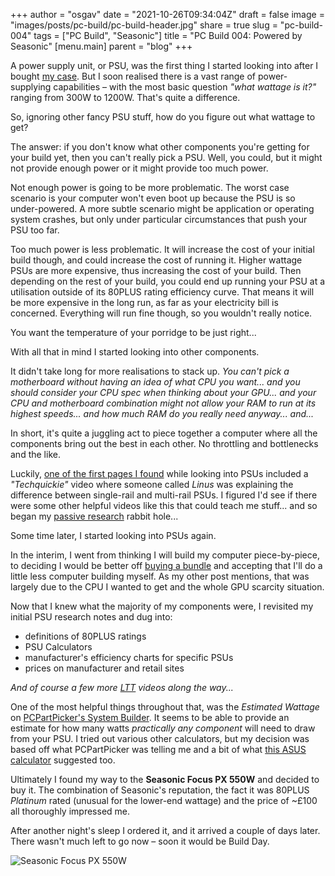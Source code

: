 
+++
author = "osgav"
date = "2021-10-26T09:34:04Z"
draft = false
image = "images/posts/pc-build/pc-build-header.jpg"
share = true
slug = "pc-build-004"
tags = ["PC Build", "Seasonic"]
title = "PC Build 004: Powered by Seasonic"
[menu.main]
parent = "blog"
+++
 
 A power supply unit, or PSU, was the first thing I started looking into after I bought [my case](/blog/pc-build-001.html). But I soon realised there is a vast range of power-supplying capabilities – with the most basic question *"what wattage is it?"* ranging from 300W to 1200W. That's quite a difference.

So, ignoring other fancy PSU stuff, how do you figure out what wattage to get?

<!--more-->

The answer: if you don't know what other components you're getting for your build yet, then you can't really pick a PSU. Well, you could, but it might not provide enough power or it might provide too much power.

Not enough power is going to be more problematic. The worst case scenario is your computer won't even boot up because the PSU is so under-powered. A more subtle scenario might be application or operating system crashes, but only under particular circumstances that push your PSU too far.

Too much power is less problematic. It will increase the cost of your initial build though, and could increase the cost of running it. Higher wattage PSUs are more expensive, thus increasing the cost of your build. Then depending on the rest of your build, you could end up running your PSU at a utilisation outside of its 80PLUS rating efficiency curve. That means it will be more expensive in the long run, as far as your electricity bill is concerned. Everything will run fine though, so you wouldn't really notice. 

You want the temperature of your porridge to be just right...

With all that in mind I started looking into other components. 

It didn't take long for more realisations to stack up. *You can't pick a motherboard without having an idea of what CPU you want... and you should consider your CPU spec when thinking about your GPU... and your CPU and motherboard combination might not allow your RAM to run at its highest speeds... and how much RAM do you really need anyway... and...*

In short, it's quite a juggling act to piece together a computer where all the components bring out the best in each other. No throttling and bottlenecks and the like. 

Luckily, [one of the first pages I found](https://www.gpumag.com/psu-hierarchy/) while looking into PSUs included a *"Techquickie"* video where someone called *Linus* was explaining the difference between single-rail and multi-rail PSUs. I figured I'd see if there were some other helpful videos like this that could teach me stuff... and so began my [passive research](/blog/pc-build-002.html) rabbit hole...

Some time later, I started looking into PSUs again.

In the interim, I went from thinking I will build my computer piece-by-piece, to deciding I would be better off [buying a bundle](/blog/pc-build-003.html) and accepting that I'll do a little less computer building myself. As my other post mentions, that was largely due to the CPU I wanted to get and the whole GPU scarcity situation.

Now that I knew what the majority of my components were, I revisited my initial PSU research notes and dug into: 

- definitions of 80PLUS ratings
- PSU Calculators
- manufacturer's efficiency charts for specific PSUs
- prices on manufacturer and retail sites

*And of course a few more [LTT](https://youtube.com/linustechtips) videos along the way...*

One of the most helpful things throughout that, was the *Estimated Wattage* on [PCPartPicker's System Builder](https://pcpartpicker.com/list/). It seems to be able to provide an estimate for how many watts *practically any component* will need to draw from your PSU. I tried out various other calculators, but my decision was based off what PCPartPicker was telling me and a bit of what [this ASUS calculator](https://rog.asus.com/event/PSU/ASUS-Power-Supply-Units/uk/index.html) suggested too.

Ultimately I found my way to the **Seasonic Focus PX 550W** and decided to buy it. The combination of Seasonic's reputation, the fact it was 80PLUS *Platinum* rated (unusual for the lower-end wattage) and the price of ~£100 all thoroughly impressed me. 

After another night's sleep I ordered it, and it arrived a couple of days later. There wasn't much left to go now – soon it would be Build Day.

![Seasonic Focus PX 550W](/images/posts/pc-build/psu.jpg "Seasonic Focus PX 550W")
